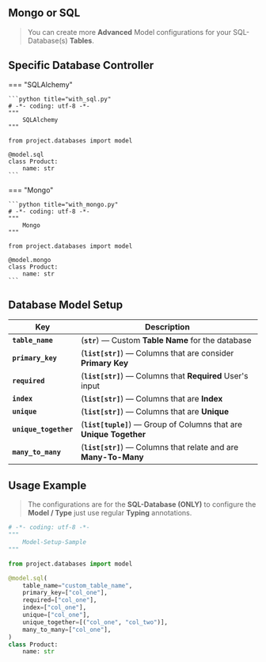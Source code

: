 ## **Mongo** or **SQL**

> You can create more **Advanced** Model configurations for your SQL-Database(s) **Tables**.

## Specific **Database** Controller

=== "SQLAlchemy"

    ```python title="with_sql.py"
    # -*- coding: utf-8 -*-
    """
        SQLAlchemy
    """

    from project.databases import model

    @model.sql
    class Product:
        name: str
    ```

=== "Mongo"

    ```python title="with_mongo.py"
    # -*- coding: utf-8 -*-
    """
        Mongo
    """

    from project.databases import model

    @model.mongo
    class Product:
        name: str
    ```

## Database **Model** Setup

| Key                   | Description                                                         |
| --------------------- | ------------------------------------------------------------------- |
| **`table_name`**      | (**`str`**) — Custom **Table Name** for the database                |
| **`primary_key`**     | (**`list[str]`**) — Columns that are consider **Primary Key**       |
| **`required`**        | (**`list[str]`**) — Columns that **Required** User's input          |
| **`index`**           | (**`list[str]`**) — Columns that are **Index**                      |
| **`unique`**          | (**`list[str]`**) — Columns that are **Unique**                     |
| **`unique_together`** | (**`list[tuple]`**) — Group of Columns that are **Unique Together** |
| **`many_to_many`**    | (**`list[str]`**) — Columns that relate and are **Many-To-Many**    |

## Usage **Example**

> The configurations are for the **SQL-Database (ONLY)** to configure the **Model / Type** just use regular **Typing** annotations.

```python title="model-setup-sample.py"
# -*- coding: utf-8 -*-
"""
    Model-Setup-Sample
"""

from project.databases import model

@model.sql(
    table_name="custom_table_name",
    primary_key=["col_one"],
    required=["col_one"],
    index=["col_one"],
    unique=["col_one"],
    unique_together=[("col_one", "col_two")],
    many_to_many=["col_one"],
)
class Product:
    name: str
```

